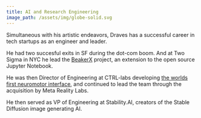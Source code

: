 ```yaml
---
title: AI and Research Engineering
image_path: /assets/img/globe-solid.svg
---
```


<p>
  Simultaneous with his artistic endeavors, Draves has a successful
  career in tech startups as an engineer and leader.
</p>
<p>
  He had two succesful exits in SF during the dot-com boom. And at Two
  Sigma in NYC he lead the <a href="http://beakerx.com/">BeakerX</a>
  project, an extension to the open source Jupyter Notebook.
</p>
<p>
  He was then Director of Engineering at CTRL-labs developing <a
  href="https://www.threads.net/@sussillodavid/post/C36G413uPMB">the
  worlds first neuromotor interface</a>, and continued to lead the
  team through the acquisition by Meta Reality Labs.
</p>
<p>
  He then served as VP of Engineering at Stability.AI, creators of the
  Stable Diffusion image generating AI.
</p>
